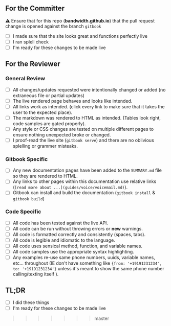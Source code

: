 ## For the Committer

⚠️ Ensure that for this repo (**bandwidth.github.io**) that the pull request change is opened against the branch `gitbook` 

- [ ] I made sure that the site looks great and functions perfectly live
- [ ] I ran splell check
- [ ] I'm ready for these changes to be made live

## For the Reviewer

### General Review

- [ ] All changes/updates requested were intentionally changed or added (no extraneous file or partial updates)
- [ ] The live rendered page behaves and looks like intended.
- [ ] All links work as intended. (click every link to make sure that it takes the user to the expected place).
- [ ] The markdown was rendered to HTML as intended. (Tables look right, code samples are gated properly).
- [ ] Any style or CSS changes are tested on multiple different pages to ensure nothing unexpected broke or changed.
- [ ] I proof-read the live site (`gitbook serve`) and there are no oblivious splelling or grammer misteaks.

### Gitbook Specific

- [ ] Any new documentation pages have been added to the `SUMMARY.md` file so they are rendered to HTML.
- [ ] Any links to other pages within this documentation use relative links (`[read more about ...](guides/voice/voicemail.md)`).
- [ ] Gitbook can install and build the documentation (`gitbook install` & `gitbook build`)

### Code Specific

- [ ] All code has been tested against the live API.
- [ ] All code can be run without throwing errors or **new** warnings.
- [ ] All code is formatted correctly and consistently (spaces, tabs).
- [ ] All code is legible and idiomatic to the language.
- [ ] All code uses sensical method, function, and variable names.
- [ ] All code samples use the appropriate syntax highlighting.
- [ ] Any examples re-use same phone numbers, uuids, variable names, etc... throughout (IE don't have something like `{from: '+19191231234', to: '+19191231234'}` unless it's meant to show the same phone number calling/texting itself ).

## TL;DR

- [ ] I did these things
- [ ] I'm ready for these changes to be made live
>>>>>>> master


